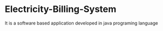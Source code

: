 # Electricity-Billing-System
It is a software based application developed in java programing language
